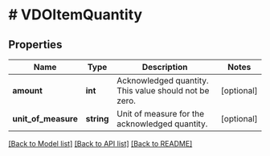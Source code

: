 # # VDOItemQuantity

## Properties

Name | Type | Description | Notes
------------ | ------------- | ------------- | -------------
**amount** | **int** | Acknowledged quantity. This value should not be zero. | [optional]
**unit_of_measure** | **string** | Unit of measure for the acknowledged quantity. | [optional]

[[Back to Model list]](../../README.md#models) [[Back to API list]](../../README.md#endpoints) [[Back to README]](../../README.md)
